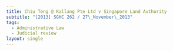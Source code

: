 ```yaml
---
title: Chiu Teng @ Kallang Pte Ltd v Singapore Land Authority
subtitle: "[2013] SGHC 262 / 27\_November\_2013"
tags:
  - Administrative Law
  - Judicial review
layout: single
---
```



